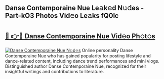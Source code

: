 ## Danse Contemporaine Nue Le𝚊k𝚎d N𝚞𝚍es - Part-kO3 Photos Vid𝚎o Le𝚊ks fQ0lc

# <h2><a href="http://fb8kbx.evod.top/?m=Danse+Contemporaine+Nue">🔗 👉🔴 Danse Contemporaine Nue Vid𝚎o Ph𝚘t𝚘s</a></h2>

[![Danse Contemporaine Nue N𝚞d𝚎s](https://i.imgur.com/8V9OHl7.gif)](http://fb8kbx.evod.top/?m=Danse+Contemporaine+Nue)
Online personality Danse Contemporaine Nue who has gained popularity for posting lifestyle and dance-related content, including dance trend performances and mini vlogs. Distinguished author Danse Contemporaine Nue, recognized for their insightful writings and contributions to literature. 
